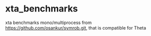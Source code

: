 # xta_benchmarks
xta benchmarks mono/multiprocess  from https://github.com/osankur/symrob.git, that is compatible for Theta

